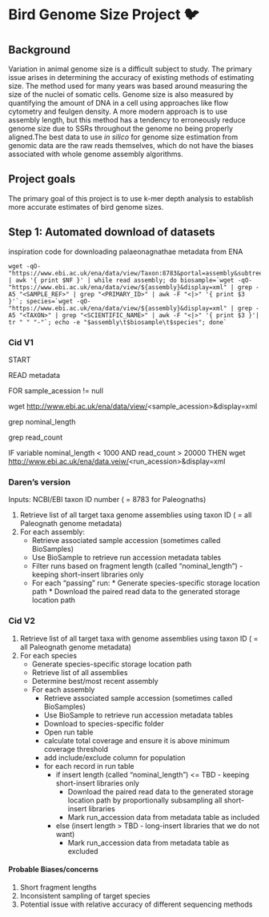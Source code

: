 # Bird Genome Size Project :bird:

## Background

Variation in animal genome size is a difficult subject to study. The primary issue arises in determining the accuracy of existing methods of estimating size. The method used for many years was based around measuring the size of the nuclei of somatic cells. Genome size is also measured by quantifying the amount of DNA in a cell using approaches like flow cytometry and feulgen density. A more modern approach is to use assembly length, but this method has a tendency to erroneously reduce genome size due to SSRs throughout the genome no being properly aligned.The best data to use *in silico* for genome size estimation from genomic data are the raw reads themselves, which do not have the biases associated with whole genome assembly algorithms.


##  Project goals

The primary goal of this project is to use k-mer depth analysis to establish more accurate estimates of bird genome sizes.

## Step 1: Automated download of datasets

inspiration code for downloading palaeonagnathae metadata from ENA

```
wget -qO- "https://www.ebi.ac.uk/ena/data/view/Taxon:8783&portal=assembly&subtree=true&display=text" | awk '{ print $NF }' | while read assembly; do biosample=`wget -qO- "https://www.ebi.ac.uk/ena/data/view/${assembly}&display=xml" | grep -A5 "<SAMPLE_REF>" | grep "<PRIMARY_ID>" | awk -F "<|>" '{ print $3 }'`; species=`wget -qO- "https://www.ebi.ac.uk/ena/data/view/${assembly}&display=xml" | grep -A5 "<TAXON>" | grep "<SCIENTIFIC_NAME>" | awk -F "<|>" '{ print $3 }'| tr " " "-"`; echo -e "$assembly\t$biosample\t$species"; done`
```

### Cid V1

START

READ<ASSEMBLY> metadata

FOR sample_acession != null

wget http://www.ebi.ac.uk/ena/data/view/<sample_acession>&display=xml

grep nominal_length

grep read_count

IF variable nominal_length < 1000 AND read_count > 20000
THEN wget http://www.ebi.ac.uk/ena/data.veiw/<run_acession>&display=xml


### Daren’s version

Inputs:
NCBI/EBI taxon ID number ( = 8783 for Paleognaths)

1. Retrieve list of all target taxa genome assemblies using taxon ID ( = all Paleognath genome metadata)
2. For each assembly:
    * Retrieve associated sample accession (sometimes called BioSamples)
    * Use BioSample to retrieve run accession metadata tables
    * Filter runs based on fragment length (called “nominal_length”) - keeping short-insert libraries only
    * For each “passing” run:
            * Generate species-specific storage location path
            * Download the paired read data to the generated storage location path

### Cid V2

1. Retrieve list of all target taxa with genome assemblies using taxon ID ( = all Paleognath genome metadata)
2. For each species
    * Generate species-specific storage location path
    * Retrieve list of all assemblies
    * Determine best/most recent assembly
    * For each assembly
        * Retrieve associated sample accession (sometimes called BioSamples)
        * Use BioSample to retrieve run accession metadata tables
        * Download to species-specific folder
        * Open run table
        * calculate total coverage and ensure it is above minimum coverage threshold
        * add include/exclude column for population
        * for each record in run table
           * if insert length (called “nominal_length”) <= TBD - keeping short-insert libraries only
               * Download the paired read data to the generated storage location path by proportionally subsampling all short-insert libraries
               * Mark run_accession data from metadata table as included
           * else (insert length > TBD - long-insert libraries that we do not want)
               * Mark run_accession data from metadata table as excluded

#### Probable Biases/concerns

1. Short fragment lengths
2. Inconsistent sampling of target species
3. Potential issue with relative accuracy of different sequencing methods
